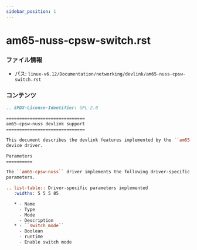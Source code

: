 ```yaml
---
sidebar_position: 1
---
```

# am65-nuss-cpsw-switch.rst

### ファイル情報

- パス: `linux-v6.12/Documentation/networking/devlink/am65-nuss-cpsw-switch.rst`

### コンテンツ

```rst
.. SPDX-License-Identifier: GPL-2.0

==============================
am65-cpsw-nuss devlink support
==============================

This document describes the devlink features implemented by the ``am65-cpsw-nuss``
device driver.

Parameters
==========

The ``am65-cpsw-nuss`` driver implements the following driver-specific
parameters.

.. list-table:: Driver-specific parameters implemented
   :widths: 5 5 5 85

   * - Name
     - Type
     - Mode
     - Description
   * - ``switch_mode``
     - Boolean
     - runtime
     - Enable switch mode

```
